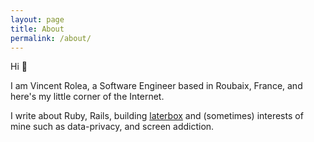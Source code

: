 ```yaml
---
layout: page
title: About
permalink: /about/
---
```


Hi 👋

I am Vincent Rolea, a Software Engineer based in Roubaix, France, and here's my little corner of the Internet. 

I write about Ruby, Rails, building [laterbox](https://laterbox.io) and (sometimes) interests of mine such as data-privacy, and screen addiction.
